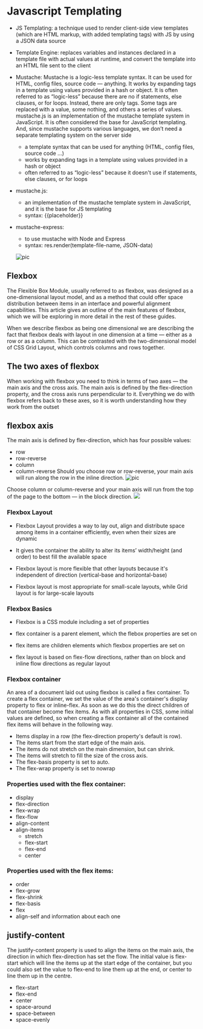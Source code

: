 # Javascript Templating
* JS Templating:
a technique used to render client-side view templates (which are HTML markup, with added templating tags) with JS by using a JSON data source

* Template Engine:
replaces variables and instances declared in a template file with actual values at runtime, and convert the template into an HTML file sent to the client

* Mustache:
Mustache is a logic-less template syntax. It can be used for HTML, config files, source code — anything. It works by expanding tags in a template using values provided in a hash or object.
It is often referred to as “logic-less” because there are no if statements, else clauses, or for loops. Instead, there are only tags. Some tags are replaced with a value, some nothing, and others a series of values.
mustache.js is an implementation of the mustache template system in JavaScript. It is often considered the base for JavaScript templating. And, since mustache supports various languages, we don’t need a separate templating system on the server side


   *  a template syntax that can be used for anything (HTML, config files, source code ...)
   * works by expanding tags in a template using values provided in a hash or object
  * often referred to as “logic-less” because it doesn't use if statements, else clauses, or for loops

* mustache.js:

   * an implementation of the mustache template system in JavaScript, and it is the base for JS templating
   * syntax: {{placeholder}}
* mustache-express:

   * to use mustache with Node and Express
   * syntax: res.render(template-file-name, JSON-data)

   ![pic](https://miro.medium.com/max/2400/1*LbqYj87xlazySm6wE0Q2lA.png)
## Flexbox
The Flexible Box Module, usually referred to as flexbox, was designed as a one-dimensional layout model, and as a method that could offer space distribution between items in an interface and powerful alignment capabilities. This article gives an outline of the main features of flexbox, which we will be exploring in more detail in the rest of these guides.

When we describe flexbox as being one dimensional we are describing the fact that flexbox deals with layout in one dimension at a time — either as a row or as a column. This can be contrasted with the two-dimensional model of CSS Grid Layout, which controls columns and rows together.
## The two axes of flexbox
When working with flexbox you need to think in terms of two axes — the main axis and the cross axis. The main axis is defined by the flex-direction property, and the cross axis runs perpendicular to it. Everything we do with flexbox refers back to these axes, so it is worth understanding how they work from the outset

## flexbox axis
The main axis is defined by flex-direction, which has four possible values:

* row
* row-reverse
* column
* column-reverse
 Should you choose row or row-reverse, your main axis will run along the row in the inline direction.
 ![pic](https://developer.mozilla.org/en-US/docs/Web/CSS/CSS_Flexible_Box_Layout/Basic_Concepts_of_Flexbox/basics1.png)

Choose column or column-reverse and your main axis will run from the top of the page to the bottom — in the block direction.
![](https://developer.mozilla.org/en-US/docs/Web/CSS/CSS_Flexible_Box_Layout/Basic_Concepts_of_Flexbox/basics2.png)
### Flexbox Layout
* Flexbox Layout provides a way to lay out, align and distribute space among items in a container efficiently, even when their sizes are dynamic

* It gives the container the ability to alter its items’ width/height (and order) to best fill the available space

* Flexbox layout is more flexible that other layouts because it's independent of direction (vertical-base and horizontal-base)

* Flexbox layout is most appropriate for small-scale layouts, while Grid layout is for large-scale layouts

### Flexbox Basics

* Flexbox is a CSS module including a set of properties

* flex container is a parent element, which the flebox properties are set on

* flex items are children elements which flexbox properties are set on

* flex layout is based on flex-flow directions, rather than on block and inline flow directions as regular layout

### Flexbox container
An area of a document laid out using flexbox is called a flex container. To create a flex container, we set the value of the area's container's display property to flex or inline-flex. As soon as we do this the direct children of that container become flex items. As with all properties in CSS, some initial values are defined, so when creating a flex container all of the contained flex items will behave in the following way.

* Items display in a row (the flex-direction property's default is row).
* The items start from the start edge of the main axis.
* The items do not stretch on the main dimension, but can shrink.
* The items will stretch to fill the size of the cross axis.
* The flex-basis property is set to auto.
* The flex-wrap property is set to nowrap

### Properties used with the flex container:

* display
* flex-direction
* flex-wrap
* flex-flow
* align-content
* align-items
  * stretch
   * flex-start
   * flex-end
    * center
### Properties used with the flex items:
* order
* flex-grow
* flex-shrink
* flex-basis
* flex
* align-self and information about each one

## justify-content
The justify-content property is used to align the items on the main axis, the direction in which flex-direction has set the flow. The initial value is flex-start which will line the items up at the start edge of the container, but you could also set the value to flex-end to line them up at the end, or center to line them up in the centre.
* flex-start
* flex-end
* center
* space-around
* space-between
* space-evenly